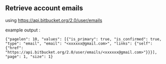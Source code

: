 ## Retrieve account emails

using https://api.bitbucket.org/2.0/user/emails

example output : 
```
{"pagelen": 10, "values": [{"is_primary": true, "is_confirmed": true, "type": "email", "email": "<xxxxxx@gmail.com>", "links": {"self": {"href": "https://api.bitbucket.org/2.0/user/emails/<xxxxxx@gmail.com>"}}}], "page": 1, "size": 1}
```
